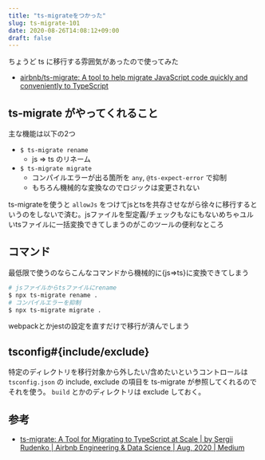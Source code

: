 ```yaml
---
title: "ts-migrateをつかった"
slug: ts-migrate-101
date: 2020-08-26T14:08:12+09:00
draft: false
---
```


ちょうど ts に移行する雰囲気があったので使ってみた

- [airbnb/ts-migrate: A tool to help migrate JavaScript code quickly and conveniently to TypeScript](https://github.com/airbnb/ts-migrate)

## ts-migrate がやってくれること

主な機能は以下の2つ

- `$ ts-migrate rename`
  - js => ts のリネーム
- `$ ts-migrate migrate`
  - コンパイルエラーが出る箇所を `any`, `@ts-expect-error` で抑制
  - もちろん機械的な変換なのでロジックは変更されない

ts-migrateを使うと `allowJs` をつけてjsとtsを共存させながら徐々に移行するというのをしないで済む。jsファイルを型定義/チェックもなにもないめちゃユルいtsファイルに一括変換できてしまうのがこのツールの便利なところ


## コマンド

最低限で使うのならこんなコマンドから機械的に{js=>ts}に変換できてしまう

```bash
# jsファイルからtsファイルにrename
$ npx ts-migrate rename .
# コンパイルエラーを抑制
$ npx ts-migrate migrate .
```

webpackとかjestの設定を直すだけで移行が済んでしまう


## tsconfig#{include/exclude}

特定のディレクトリを移行対象から外したい/含めたいというコントロールは `tsconfig.json` の include, exclude の項目を ts-migrate が参照してくれるのでそれを使う。 `build` とかのディレクトリは exclude しておく。


## 参考

- [ts-migrate: A Tool for Migrating to TypeScript at Scale | by Sergii Rudenko | Airbnb Engineering & Data Science | Aug, 2020 | Medium](https://medium.com/airbnb-engineering/ts-migrate-a-tool-for-migrating-to-typescript-at-scale-cd23bfeb5cc)